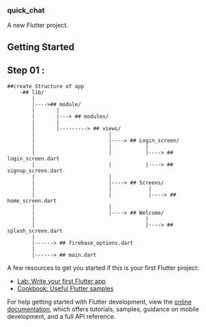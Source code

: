 ### quick_chat

A new Flutter project.

## Getting Started

## Step 01 :
    ##create Structure of app 
        -## lib/
            |
            |---->## module/
            |       |
            |       |---> ## modules/
            |       |            
            |       |---------> ## views/
            |                        |
            |                        |----> ## Login_screen/
            |                        |           |
            |                        |           |----> ## login_screen.dart
            |                        |           |----> ## signup_screen.dart
            |                        |
            |                        |----> ## Screens/
            |                        |            |
            |                        |            |----> ## home_screen.dart
            |                        |
            |                        |----> ## Welcome/
            |                                    |
            |                                    |----> ## splash_screen.dart
            |                
            |------> ## firebase_options.dart                
            |
            |------> ## main.dart



A few resources to get you started if this is your first Flutter project:

- [Lab: Write your first Flutter app](https://docs.flutter.dev/get-started/codelab)
- [Cookbook: Useful Flutter samples](https://docs.flutter.dev/cookbook)

For help getting started with Flutter development, view the
[online documentation](https://docs.flutter.dev/), which offers tutorials,
samples, guidance on mobile development, and a full API reference.
